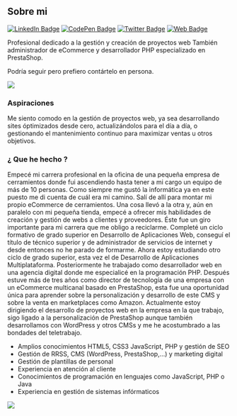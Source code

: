 ## Sobre mi


[![LinkedIn Badge](https://img.shields.io/badge/LinkedIn-Profile-informational?style=flat&logo=linkedin&logoColor=white&color=0D76A8)](https://www.linkedin.com/in/javier-diaz-garrido/)
[![CodePen Badge](https://img.shields.io/badge/CodePen-Profile-informational?style=flat&logo=codepen&logoColor=white&color=black)](https://codepen.io/jadigar)
[![Twitter Badge](https://img.shields.io/badge/Twitter-Profile-informational?style=flat&logo=twitter&logoColor=white&color=1CA2F1)](https://twitter.com/heipry)
[![Web Badge](https://img.shields.io/website-up-down-green-red/http/monip.org.svg)](http://javierdiaz.com.es/)

Profesional dedicado a la gestión y creación de proyectos web
También administrador de eCommerce y desarrollador PHP especializado en PrestaShop.

Podría seguir pero prefiero contártelo en persona.

![](http://javierdiaz.com.es/assets/images/sign.png)
### Aspiraciones

Me siento comodo en la gestión de proyectos web, ya sea desarrollando sites óptimizados desde cero, actualizándolos para el día a día, o gestionando el mantenimiento continuo para maximizar ventas u otros objetivos.

### ¿ Que he hecho ?

Empecé mi carrera profesional en la oficina de una pequeña empresa de cerramientos donde fui ascendiendo hasta tener a mi cargo un equipo de más de 10 personas. Como siempre me gustó la informática ya en este puesto me di cuenta de cuál era mi camino.
Salí de allí para montar mi propio eCommerce de cerramientos. Una cosa llevó a la otra y, aún en paralelo con mi pequeña tienda, empecé a ofrecer mis habilidades de creación y gestión de webs a clientes y proveedores. Éste fue un giro importante para mi carrera que me obligo a reciclarme. Completé un ciclo formativo de grado superior en Desarrollo de Aplicaciones Web, conseguí el título de técnico superior y de administrador de servicios de internet y desde entonces no he parado de formarme. Ahora estoy estudiando otro ciclo de grado superior, esta vez el de Desarrollo de Aplicaciones Multiplataforma.
Posteriormente he trabajado como desarrollador web en una agencia digital donde me especialicé en la programación PHP. Después estuve más de tres años como director de tecnología de una empresa con un eCommerce multicanal basado en PrestaShop, esta fue una oportunidad única para aprender sobre la personalización y desarrollo de este CMS y sobre la venta en marketplaces como Amazon.
Actualmente estoy dirigiendo el desarrollo de proyectos web en la empresa en la que trabajo, sigo ligado a la personalización de PrestaShop aunque también desarrollamos con WordPress y otros CMSs y me he acostumbrado a las bondades del teletrabajo.

*   Amplios conocimientos HTML5, CSS3 JavaScript, PHP y gestión de SEO
*   Gestión de RRSS, CMS (WordPress, PrestaShop,...) y marketing digital
*   Gestión de plantillas de personal
*   Experiencia en atención al cliente
*   Conocimientos de programación en lenguajes como JavaScript, PHP o Java
*   Experiencia en gestión de sistemas infórmaticos



<img src="http://estruyf-github.azurewebsites.net/api/VisitorHit?user=heipry&repo=heipry&countColorcountColor&countColor=%237B1E7B"/>

